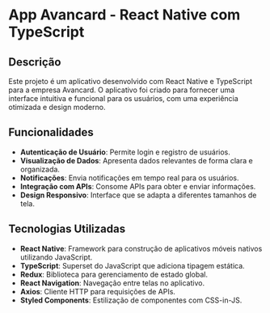 # App Avancard - React Native com TypeScript

## Descrição

Este projeto é um aplicativo desenvolvido com React Native e TypeScript para a empresa Avancard. O aplicativo foi criado para fornecer uma interface intuitiva e funcional para os usuários, com uma experiência otimizada e design moderno. 

## Funcionalidades

- **Autenticação de Usuário**: Permite login e registro de usuários.
- **Visualização de Dados**: Apresenta dados relevantes de forma clara e organizada.
- **Notificações**: Envia notificações em tempo real para os usuários.
- **Integração com APIs**: Consome APIs para obter e enviar informações.
- **Design Responsivo**: Interface que se adapta a diferentes tamanhos de tela.

## Tecnologias Utilizadas

- **React Native**: Framework para construção de aplicativos móveis nativos utilizando JavaScript.
- **TypeScript**: Superset do JavaScript que adiciona tipagem estática.
- **Redux**: Biblioteca para gerenciamento de estado global.
- **React Navigation**: Navegação entre telas no aplicativo.
- **Axios**: Cliente HTTP para requisições de APIs.
- **Styled Components**: Estilização de componentes com CSS-in-JS.
